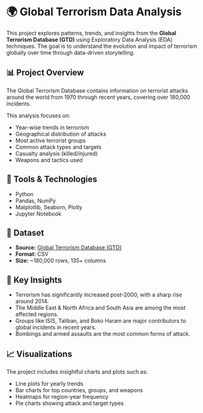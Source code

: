 # 🌍 Global Terrorism Data Analysis

This project explores patterns, trends, and insights from the **Global Terrorism Database (GTD)** using Exploratory Data Analysis (EDA) techniques. The goal is to understand the evolution and impact of terrorism globally over time through data-driven storytelling.

## 📊 Project Overview

The Global Terrorism Database contains information on terrorist attacks around the world from 1970 through recent years, covering over 180,000 incidents.

This analysis focuses on:
- Year-wise trends in terrorism
- Geographical distribution of attacks
- Most active terrorist groups
- Common attack types and targets
- Casualty analysis (killed/injured)
- Weapons and tactics used

## 🧰 Tools & Technologies

- Python
- Pandas, NumPy
- Matplotlib, Seaborn, Plotly
- Jupyter Notebook

## 📁 Dataset

- **Source:** [Global Terrorism Database (GTD)](https://www.start.umd.edu/gtd/)
- **Format:** CSV
- **Size:** ~180,000 rows, 135+ columns

## 📌 Key Insights

- Terrorism has significantly increased post-2000, with a sharp rise around 2014.
- The Middle East & North Africa and South Asia are among the most affected regions.
- Groups like ISIS, Taliban, and Boko Haram are major contributors to global incidents in recent years.
- Bombings and armed assaults are the most common forms of attack.

## 📈 Visualizations

The project includes insightful charts and plots such as:
- Line plots for yearly trends
- Bar charts for top countries, groups, and weapons
- Heatmaps for region-year frequency
- Pie charts showing attack and target types
